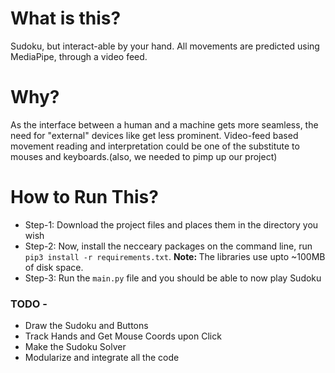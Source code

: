 <h1><b>What is this?</b></h1>
Sudoku, but interact-able by your hand. All movements are predicted using MediaPipe, through a video feed.

<h1><b>Why?</b></h1>
As the interface between a human and a machine gets more seamless, the need for "external" devices like get less prominent. Video-feed based movement reading and interpretation could be one of the substitute to mouses and keyboards.(also, we needed to pimp up our project)

<h1><b>How to Run This?</b></h1>
<ul>
  <li>Step-1: Download the project files and places them in the directory you wish</li>
  <li>Step-2: Now, install the necceary packages on the command line, run </li><code>pip3 install -r requirements.txt</code>. 
  <b>Note: </b>The libraries use upto ~100MB of disk space.
  <li>Step-3: Run the <code>main.py</code> file and you should be able to now play Sudoku</li>
</ul>
  
<h3><b>TODO -</b></h3>
<ul>
  <li>Draw the Sudoku and Buttons</li>
  <li>Track Hands and Get Mouse Coords upon Click</li>
  <li>Make the Sudoku Solver</li>
  <li>Modularize and integrate all the code</li>
</ul>

